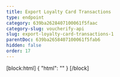 ```yaml
---
title: Export Loyalty Card Transactions
type: endpoint
category: 639ba2628407100061f5faac
category-slug: voucherify-api
slug: export-loyalty-card-transactions-1
parentDoc: 639ba2658407100061f5fab6
hidden: false
order: 17
---
```

[block:html]
{
  "html": "<style>\n[title=\"Toggle library\"] { \n  display: none; }\n.LanguagePicker-divider { \n  display: none; }\n.Playground-section3VTXuaYZivJK > .APISectionHeader3LN_-QIR0m7x {\n  display: none; }\n.LanguagePicker-languages1qVVo_v6AlP9 {\n  display: none; }\n</style>"
}
[/block]